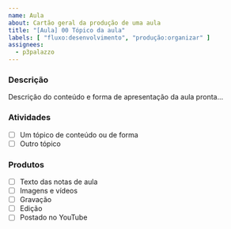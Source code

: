 ```yaml
---
name: Aula
about: Cartão geral da produção de uma aula
title: "[Aula] 00 Tópico da aula"
labels: [ "fluxo:desenvolvimento", "produção:organizar" ]
assignees:
  - p3palazzo
---
```


### Descrição ###

Descrição do conteúdo e forma de apresentação da aula pronta...

### Atividades ###

- [ ] Um tópico de conteúdo ou de forma
- [ ] Outro tópico

### Produtos ###

- [ ] Texto das notas de aula
- [ ] Imagens e vídeos
- [ ] Gravação
- [ ] Edição
- [ ] Postado no YouTube

<!--
   -Antes de submeter...
   -
   -* Verifique se a descrição está suficientemente completa e detalhada
   -  para sabermos o que fazer.
   -* Lembre-se de indicar uma (ou mais) etiqueta(s) em cada uma das
   -  categorias "fluxo:", "produção:" e "prioridade:"
   -->
